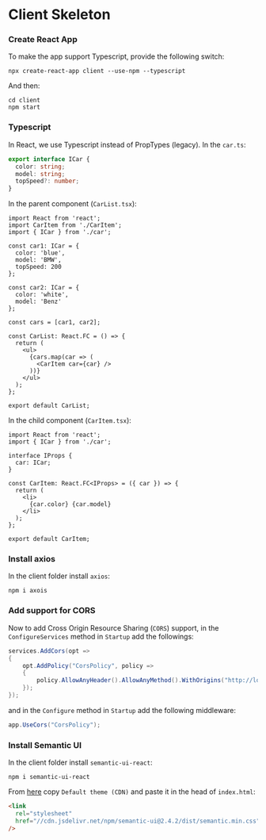 # Client Skeleton

### Create React App

To make the app support Typescript, provide the following switch:

```Dos
npx create-react-app client --use-npm --typescript
```

And then:

```Dos
cd client
npm start
```

### Typescript

In React, we use Typescript instead of PropTypes (legacy). In the `car.ts`:

```ts
export interface ICar {
  color: string;
  model: string;
  topSpeed?: number;
}
```

In the parent component (`CarList.tsx`):

```tsx
import React from 'react';
import CarItem from './CarItem';
import { ICar } from './car';

const car1: ICar = {
  color: 'blue',
  model: 'BMW',
  topSpeed: 200
};

const car2: ICar = {
  color: 'white',
  model: 'Benz'
};

const cars = [car1, car2];

const CarList: React.FC = () => {
  return (
    <ul>
      {cars.map(car => (
        <CarItem car={car} />
      ))}
    </ul>
  );
};

export default CarList;
```

In the child component (`CarItem.tsx`):

```tsx
import React from 'react';
import { ICar } from './car';

interface IProps {
  car: ICar;
}

const CarItem: React.FC<IProps> = ({ car }) => {
  return (
    <li>
      {car.color} {car.model}
    </li>
  );
};

export default CarItem;
```

### Install axios

In the client folder install `axios`:

```Dos
npm i axois
```

### Add support for CORS

Now to add Cross Origin Resource Sharing (`CORS`) support, in the `ConfigureServices` method in `Startup` add the followings:

```c#
services.AddCors(opt =>
{
    opt.AddPolicy("CorsPolicy", policy =>
    {
        policy.AllowAnyHeader().AllowAnyMethod().WithOrigins("http://localhost:3000");
    });
});
```

and in the `Configure` method in `Startup` add the following middleware:

```c#
app.UseCors("CorsPolicy");
```

### Install Semantic UI

In the client folder install `semantic-ui-react`:

```Dos
npm i semantic-ui-react
```

From [here](https://react.semantic-ui.com/usage) copy `Default theme (CDN)` and paste it in the head of `index.html`:

```html
<link
  rel="stylesheet"
  href="//cdn.jsdelivr.net/npm/semantic-ui@2.4.2/dist/semantic.min.css"
/>
```
